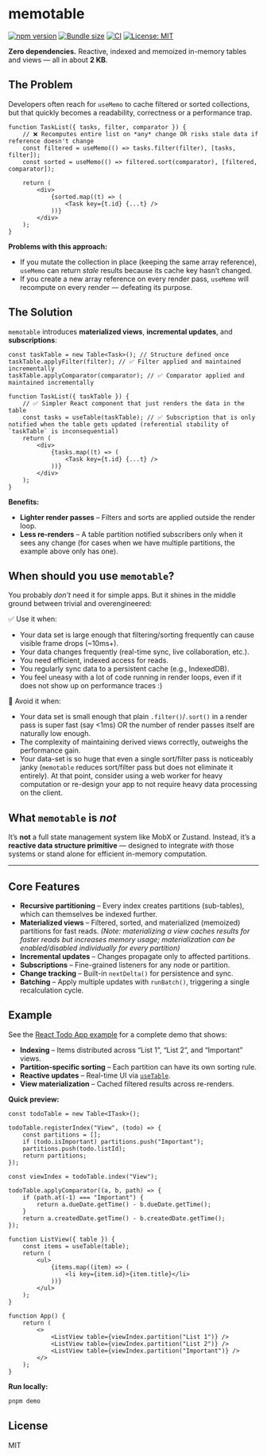 # memotable

[![npm version](https://img.shields.io/npm/v/memotable.svg?color=007acc)](https://www.npmjs.com/package/memotable)
[![Bundle size](https://img.shields.io/bundlephobia/minzip/memotable?label=size&color=success)](https://bundlephobia.com/package/memotable)
[![CI](https://github.com/shudv/memotable/actions/workflows/ci.yml/badge.svg)](https://github.com/shudv/memotable/actions)
[![License: MIT](https://img.shields.io/badge/license-MIT-blue.svg)](LICENSE)

**Zero dependencies.** Reactive, indexed and memoized in-memory tables and views — all in about **2 KB**.

## The Problem

Developers often reach for `useMemo` to cache filtered or sorted collections, but that quickly becomes a readability, correctness or a performance trap.

```tsx
function TaskList({ tasks, filter, comparator }) {
    // ❌ Recomputes entire list on *any* change OR risks stale data if reference doesn't change
    const filtered = useMemo(() => tasks.filter(filter), [tasks, filter]);
    const sorted = useMemo(() => filtered.sort(comparator), [filtered, comparator]);

    return (
        <div>
            {sorted.map((t) => (
                <Task key={t.id} {...t} />
            ))}
        </div>
    );
}
```

**Problems with this approach:**

- If you mutate the collection in place (keeping the same array reference), `useMemo` can return _stale_ results because its cache key hasn’t changed.
- If you create a new array reference on every render pass, `useMemo` will recompute on every render — defeating its purpose.

## The Solution

`memotable` introduces **materialized views**, **incremental updates**, and **subscriptions**:

```tsx
const taskTable = new Table<Task>(); // Structure defined once
taskTable.applyFilter(filter); // ✅ Filter applied and maintained incrementally
taskTable.applyComparator(comparator); // ✅ Comparator applied and maintained incrementally

function TaskList({ taskTable }) {
    // ✅ Simpler React component that just renders the data in the table
    const tasks = useTable(taskTable); // ✅ Subscription that is only notified when the table gets updated (referential stability of `taskTable` is inconsequential)
    return (
        <div>
            {tasks.map((t) => (
                <Task key={t.id} {...t} />
            ))}
        </div>
    );
}
```

**Benefits:**

- **Lighter render passes** – Filters and sorts are applied outside the render loop.
- **Less re-renders** – A table partition notified subscribers only when it sees any change (for cases when we have multiple partitions, the example above only has one).

## When should you use `memotable`?

You probably _don’t_ need it for simple apps. But it shines in the middle ground between trivial and overengineered:

✅ Use it when:

- Your data set is large enough that filtering/sorting frequently can cause visible frame drops (~10ms+).
- Your data changes frequently (real-time sync, live collaboration, etc.).
- You need efficient, indexed access for reads.
- You regularly sync data to a persistent cache (e.g., IndexedDB).
- You feel uneasy with a lot of code running in render loops, even if it does not show up on performance traces :)

🚫 Avoid it when:

- Your data set is small enough that plain `.filter()`/`.sort()` in a render pass is super fast (say <1ms) OR the number of render passes itself are naturally low enough.
- The complexity of maintaining derived views correctly, outweighs the performance gain.
- Your data-set is so huge that even a single sort/filter pass is noticeably janky (`memotable` reduces sort/filter pass but does not eliminate it entirely). At that point, consider using a web worker for heavy computation or re-design your app to not require heavy data processing on the client.

## What `memotable` is _not_

It’s **not** a full state management system like MobX or Zustand. Instead, it’s a **reactive data structure primitive** — designed to integrate _with_ those systems or stand alone for efficient in-memory computation.

---

## Core Features

- **Recursive partitioning** – Every index creates partitions (sub-tables), which can themselves be indexed further.
- **Materialized views** – Filtered, sorted, and materialized (memoized) partitions for fast reads. _(Note: materializing a view caches results for faster reads but increases memory usage; materialization can be enabled/disabled individually for every partition)_
- **Incremental updates** – Changes propagate only to affected partitions.
- **Subscriptions** – Fine-grained listeners for any node or partition.
- **Change tracking** – Built-in `nextDelta()` for persistence and sync.
- **Batching** – Apply multiple updates with `runBatch()`, triggering a single recalculation cycle.

## Example

See the [React Todo App example](./examples/react/TodoApp.tsx) for a complete demo that shows:

- **Indexing** – Items distributed across “List 1”, “List 2”, and “Important” views.
- **Partition-specific sorting** – Each partition can have its own sorting rule.
- **Reactive updates** – Real-time UI via [`useTable`](./examples/react/useTable.ts).
- **View materialization** – Cached filtered results across re-renders.

**Quick preview:**

```tsx
const todoTable = new Table<ITask>();

todoTable.registerIndex("View", (todo) => {
    const partitions = [];
    if (todo.isImportant) partitions.push("Important");
    partitions.push(todo.listId);
    return partitions;
});

const viewIndex = todoTable.index("View");

todoTable.applyComparator((a, b, path) => {
    if (path.at(-1) === "Important") {
        return a.dueDate.getTime() - b.dueDate.getTime();
    }
    return a.createdDate.getTime() - b.createdDate.getTime();
});

function ListView({ table }) {
    const items = useTable(table);
    return (
        <ul>
            {items.map((item) => (
                <li key={item.id}>{item.title}</li>
            ))}
        </ul>
    );
}

function App() {
    return (
        <>
            <ListView table={viewIndex.partition("List 1")} />
            <ListView table={viewIndex.partition("List 2")} />
            <ListView table={viewIndex.partition("Important")} />
        </>
    );
}
```

**Run locally:**

```bash
pnpm demo
```

## License

MIT
